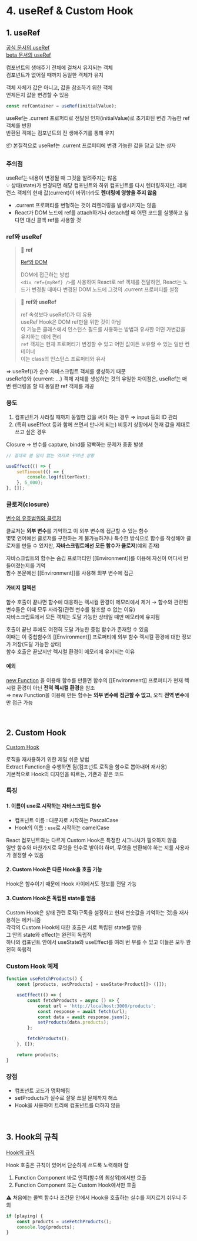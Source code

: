 # 4. useRef & Custom Hook

## 1. useRef

[공식 문서의 useRef](https://ko.reactjs.org/docs/hooks-reference.html#useref)  
[beta 문서의 useRef](https://react.dev/reference/react/useRef)

컴포넌트의 생애주기 전체에 걸쳐서 유지되는 객체  
컴포넌트가 없어질 때까지 동일한 객체가 유지  

객체 자체가 값은 아니고, 값을 참조하기 위한 객체  
언제든지 값을 변경할 수 있음  

```jsx
const refContainer = useRef(initialValue);
```

useRef는 .current 프로퍼티로 전달된 인자(initialValue)로 초기화된 변경 가능한 ref 객체를 반환  
반환된 객체는 컴포넌트의 전 생애주기를 통해 유지

📦 본질적으로 useRef는 .current 프로퍼티에 변경 가능한 값을 담고 있는 상자

### 주의점 

useRef는 내용이 변경될 때 그것을 알려주지는 않음  
💡 상태(state)가 변경되면 해당 컴포넌트와 하위 컴포넌트를 다시 렌더링하지만, 레퍼런스 객체의 현재 값(current)이 바뀌더라도 **렌더링에 영향을 주지 않음**

* .current 프로퍼티를 변형하는 것이 리렌더링을 발생시키지는 않음 
* React가 DOM 노드에 ref를 attach하거나 detach할 때 어떤 코드를 실행하고 싶다면 대신 콜백 ref를 사용할 것

### ref와 useRef

> 🌳 **ref**
>
> [Ref와 DOM](https://ko.reactjs.org/docs/refs-and-the-dom.html)
> 
> DOM에 접근하는 방법  
> `<div ref={myRef} />`를 사용하여 React로 ref 객체를 전달하면, React는 노드가 변경될 때마다 변경된 DOM 노드에 그것의 .current 프로퍼티를 설정


> 🎁 **ref와 useRef**     
> 
> ref 속성보다 useRef()가 더 유용       
> useRef Hook은 DOM ref만을 위한 것이 아님  
> 이 기능은 클래스에서 인스턴스 필드를 사용하는 방법과 유사한 어떤 가변값을 유지하는 데에 편리  
> `ref` 객체는 현재 프로퍼티가 변경할 수 있고 어떤 값이든 보유할 수 있는 일반 컨테이너  
> 이는 class의 인스턴스 프로퍼티와 유사   


⇒ useRef()가 순수 자바스크립트 객체를 생성하기 때문    
useRef()와 {current: ...} 객체 자체를 생성하는 것의 유일한 차이점은, useRef는 매번 렌더링을 할 때 동일한 ref 객체를 제공

### 용도

1. 컴포넌트가 사라질 때까지 동일한 값을 써야 하는 경우 ⇒ input 등의 ID 관리
2. (특히 useEffect 등과 함께 쓰면서 만나게 되는) 비동기 상황에서 현재 값을 제대로 쓰고 싶은 경우

Closure → 변수를 capture, bind를 깜빡하는 문제가 종종 발생

```js
// 절대로 쓸 일이 없는 억지로 꾸며낸 상황

useEffect(() => {
    setTimeout(() => {
        console.log(filterText);
    }, 5_000);
}, []);
```

### 클로저(closure)

[변수의 유효범위와 클로저](https://ko.javascript.info/closure)

클로저는 **외부 변수**를 기억하고 이 외부 변수에 접근할 수 있는 함수   
몇몇 언어에선 클로저를 구현하는 게 불가능하거나 특수한 방식으로 함수를 작성해야 클로저를 만들 수 있지만, **자바스크립트에선 모든 함수가 클로저**(예외 존재)

자바스크립트의 함수는 숨김 프로퍼티인 [[Environment]]를 이용해 자신이 어디서 만들어졌는지를 기억  
함수 본문에선 [[Environment]]를 사용해 외부 변수에 접근

#### 가비지 컬렉션

함수 호출이 끝나면 함수에 대응하는 렉시컬 환경이 메모리에서 제거 → 함수와 관련된 변수들은 이때 모두 사라짐(관련 변수를 참조할 수 없는 이유)  
자바스크립트에서 모든 객체는 도달 가능한 상태일 때만 메모리에 유지됨

호출이 끝난 후에도 여전히 도달 가능한 중첩 함수가 존재할 수 있음     
이때는 이 중첩함수의 [[Environment]] 프로퍼티에 외부 함수 렉시컬 환경에 대한 정보가 저장(도달 가능한 상태)  
함수 호출은 끝났지만 렉시컬 환경이 메모리에 유지되는 이유

#### 예외

[new Function](https://ko.javascript.info/new-function) 을 이용해 함수를 만들면 함수의 [[Environment]] 프로퍼티가 현재 렉시컬 환경이 아닌 **전역 렉시컬 환경**을 참조  
⇒ new Function을 이용해 만든 함수는 **외부 변수에 접근할 수 없고**, 오직 **전역 변수**에만 접근 가능

<br>

## 2. Custom Hook

[Custom Hook](https://ko.reactjs.org/docs/hooks-custom.html)

로직을 재사용하기 위한 제일 쉬운 방법  
Extract Function을 수행하면 됨(컴포넌트 로직을 함수로 뽑아내어 재사용)   
기본적으로 Hook의 디자인을 따르는, 기존과 같은 코드 

### 특징

#### 1. 이름이 use로 시작하는 자바스크립트 함수

* 컴포넌트 이름 : 대문자로 시작하는 PascalCase 
* Hook의 이름 : `use`로 시작하는 camelCase

React 컴포넌트와는 다르게 Custom Hook은 특정한 시그니처가 필요하지 않음    
일반 함수와 마찬가지로 무엇을 인수로 받아야 하며, 무엇을 반환해야 하는 지를 사용자가 결정할 수 있음

#### 2. Custom Hook은 다른 Hook을 호출 가능 

Hook은 함수이기 때문에 Hook 사이에서도 정보를 전달 가능

#### 3. Custom Hook은 독립된 state를 얻음

Custom Hook은 상태 관련 로직(구독을 설정하고 현재 변숫값을 기억하는 것)을 재사용하는 메커니즘  
각각의 Custom Hook에 대한 호출은 서로 독립된 state를 받음   
그 안의 state와 effect는 완전히 독립적  
하나의 컴포넌트 안에서 useState와 useEffect를 여러 번 부를 수 있고 이들은 모두 완전히 독립적

### Custom Hook 예제

```js
function useFetchProducts() {
    const [products, setProducts] = useState<Product[]> ([]);

    useEffect(() => {
        const fetchProducts = async () => {
            const url = 'http://localhost:3000/products';
            const response = await fetch(url);
            const data = await response.json();
            setProducts(data.products);
        };

        fetchProducts();
    }, []);

    return products;
}
```

### 장점 

* 컴포넌트 코드가 명확해짐
* setProducts가 실수로 잘못 쓰일 문제까지 해소
* Hook을 사용하여 트리에 컴포넌트를 더하지 않음 

<br>

## 3. Hook의 규칙

[Hook의 규칙](https://ko.reactjs.org/docs/hooks-rules.html)

Hook 호출은 규칙이 있어서 단순하게 쓰도록 노력해야 함  

1. Function Component 바로 안쪽(함수의 최상위)에서만 호출
2. Function Component 또는 Custom Hook에서만 호출

⚠️ 처음에는 콜백 함수나 조건문 안에서 Hook을 호출하는 실수를 저지르기 쉬우니 주의 

```js
if (playing) {
    const products = useFetchProducts();
    console.log(products);
}
```
